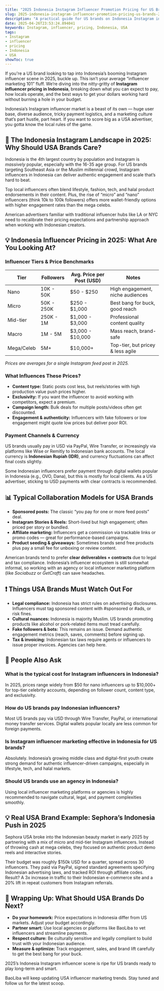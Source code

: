 ```yaml
---
title: "2025 Indonesia Instagram Influencer Promotion Pricing for US Brands"
slug: 2025-indonesia-instagram-influencer-promotion-pricing-us-brands-2025-04-26
description: "A practical guide for US brands on Indonesia Instagram influencer pricing in 2025. Learn real market rates, payment tips, and how to localize your campaigns effectively."
date: 2025-04-26T23:53:24.894041
keywords: Instagram, influencer, pricing, Indonesia, USA
tags:
- Instagram
- influencer
- pricing
- Indonesia
- USA
showToc: true
---
```


If you're a US brand looking to tap into Indonesia’s booming Instagram influencer scene in 2025, buckle up. This isn’t your average “influencer marketing 101” fluff. We’re diving into the nitty-gritty of **Instagram influencer pricing in Indonesia**, breaking down what you can expect to pay, how locals operate, and the best ways to get your dollars working hard without burning a hole in your budget.

Indonesia’s Instagram influencer market is a beast of its own — huge user base, diverse audience, tricky payment logistics, and a marketing culture that’s part hustle, part heart. If you want to score big as a USA advertiser, you gotta know the local rules of the game.

## 📢 The Indonesia Instagram Landscape in 2025: Why Should USA Brands Care?

Indonesia is the 4th largest country by population and Instagram is *massively* popular, especially with the 16-35 age group. For US brands targeting Southeast Asia or the Muslim millennial crowd, Instagram influencers in Indonesia can deliver authentic engagement and scale that’s hard to beat.

Top local influencers often blend lifestyle, fashion, tech, and halal product endorsements in their content. Plus, the rise of “micro” and “nano” influencers (think 10k to 100k followers) offers more wallet-friendly options with higher engagement rates than the mega celebs.

American advertisers familiar with traditional influencer hubs like LA or NYC need to recalibrate their pricing expectations and partnership approach when working with Indonesian creators.

## 💡 Indonesia Influencer Pricing in 2025: What Are You Looking At?

### Influencer Tiers & Price Benchmarks

| Tier            | Followers           | Avg. Price per Post (USD) | Notes                               |
|-----------------|---------------------|---------------------------|------------------------------------|
| Nano            | 10K - 50K           | $50 - $250                | High engagement, niche audiences   |
| Micro           | 50K - 250K          | $250 - $1,000             | Best bang for buck, good reach     |
| Mid-tier        | 250K - 1M           | $1,000 - $3,000           | Professional content quality       |
| Macro           | 1M - 5M             | $3,000 - $10,000          | Mass reach, brand-safe             |
| Mega/Celeb      | 5M+                 | $10,000+                  | Top-tier, but pricey & less agile  |

*Prices are averages for a single Instagram feed post in 2025.*

### What Influences These Prices?

- **Content type:** Static posts cost less, but reels/stories with high production value push prices higher.
- **Exclusivity:** If you want the influencer to avoid working with competitors, expect a premium.
- **Campaign length:** Bulk deals for multiple posts/videos often get discounted.
- **Engagement & authenticity:** Influencers with fake followers or low engagement might quote low prices but deliver poor ROI.

### Payment Channels & Currency

US brands usually pay in USD via PayPal, Wire Transfer, or increasingly via platforms like Wise or Remitly to Indonesian bank accounts. The local currency is **Indonesian Rupiah (IDR)**, and currency fluctuations can affect final costs slightly.

Some Indonesian influencers prefer payment through digital wallets popular in Indonesia (e.g., OVO, Dana), but this is mostly for local clients. As a US advertiser, sticking to USD payments with clear contracts is recommended.

## 📊 Typical Collaboration Models for USA Brands

- **Sponsored posts:** The classic “you pay for one or more feed posts” deal.
- **Instagram Stories & Reels:** Short-lived but high engagement; often priced per story or bundled.
- **Affiliate marketing:** Influencers get a commission via trackable links or promo codes — great for performance-based campaigns.
- **Product seeding & giveaways:** Sometimes brands send free products plus pay a small fee for unboxing or review content.

American brands tend to prefer **clear deliverables + contracts** due to legal and tax compliance. Indonesia’s influencer ecosystem is still somewhat informal, so working with an agency or local influencer marketing platform (like *Sociabuzz* or *GetCraft*) can save headaches.

## ❗ Things USA Brands Must Watch Out For

- **Legal compliance:** Indonesia has strict rules on advertising disclosures. Influencers must tag sponsored content with #sponsored or #ads, or risk fines.
- **Cultural nuances:** Indonesia is majority Muslim. US brands promoting products like alcohol or pork-related items must tread carefully.
- **Fake followers & bots:** This remains an issue. Demand authentic engagement metrics (reach, saves, comments) before signing up.
- **Tax & invoicing:** Indonesian tax laws require agents or influencers to issue proper invoices. Agencies can help here.

## 📢 People Also Ask

### What is the typical cost for Instagram influencers in Indonesia?

In 2025, prices range widely from $50 for nano influencers up to $10,000+ for top-tier celebrity accounts, depending on follower count, content type, and exclusivity.

### How do US brands pay Indonesian influencers?

Most US brands pay via USD through Wire Transfer, PayPal, or international money transfer services. Digital wallets popular locally are less common for foreign payments.

### Is Instagram influencer marketing effective in Indonesia for US brands?

Absolutely. Indonesia’s growing middle class and digital-first youth create strong demand for authentic influencer-driven campaigns, especially in lifestyle, tech, and halal markets.

### Should US brands use an agency in Indonesia?

Using local influencer marketing platforms or agencies is highly recommended to navigate cultural, legal, and payment complexities smoothly.

## 💡 Real USA Brand Example: Sephora’s Indonesia Push in 2025

Sephora USA broke into the Indonesian beauty market in early 2025 by partnering with a mix of micro and mid-tier Instagram influencers. Instead of throwing cash at mega celebs, they focused on authentic product demo reels and interactive stories.

Their budget was roughly $150k USD for a quarter, spread across 30 influencers. They paid via PayPal, signed standard agreements specifying Indonesian advertising laws, and tracked ROI through affiliate codes. Result? A 3x increase in traffic to their Indonesian e-commerce site and a 20% lift in repeat customers from Instagram referrals.

## 📢 Wrapping Up: What Should USA Brands Do Next?

- **Do your homework:** Price expectations in Indonesia differ from US markets. Adjust your budget accordingly.
- **Partner smart:** Use local agencies or platforms like BaoLiba to vet influencers and streamline payments.
- **Respect culture:** Be culturally sensitive and legally compliant to build trust with your Indonesian audience.
- **Measure & optimize:** Track engagement, sales, and brand lift carefully to get the best bang for your buck.

2025’s Indonesia Instagram influencer scene is ripe for US brands ready to play long-term and smart.

BaoLiba will keep updating USA influencer marketing trends. Stay tuned and follow us for the latest scoop.
